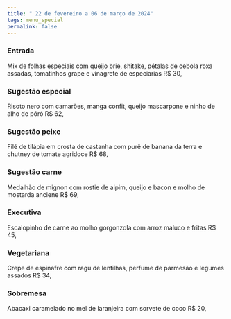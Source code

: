 ```yaml
---
title: " 22 de fevereiro a 06 de março de 2024"
tags: menu_special
permalink: false
---
```

### E﻿ntrada

Mix de folhas especiais com queijo brie, shitake, pétalas de cebola roxa assadas, tomatinhos grape e vinagrete de especiarias R$ 30,

### Sugestão especial

Risoto nero com camarões, manga confit, queijo mascarpone e ninho de alho de póró R$ 62,

### Sugestão peixe

Filé de tilápia em crosta de castanha com purê de banana da terra e chutney de tomate agridoce R$ 68,

### Sugestão carne

Medalhão de mignon com rostie de aipim, queijo e bacon e molho de mostarda anciene R$ 69,

### Executiva

Escalopinho de carne ao molho gorgonzola com arroz maluco e fritas R$ 45,

### **Vegetariana**

Crepe de espinafre com ragu de lentilhas, perfume de parmesão e legumes assados R$ 34,

### Sobremesa

Abacaxi caramelado no mel de laranjeira com sorvete de coco R$ 20,
